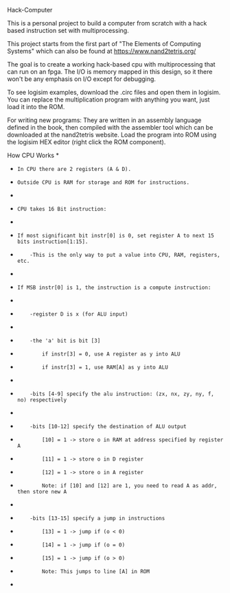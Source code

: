 Hack-Computer

This is a personal project to build a computer from scratch with a hack based instruction set with multiprocessing. 

This project starts from the first part of "The Elements of Computing Systems" which can also be found at https://www.nand2tetris.org/

The goal is to create a working hack-based cpu with multiprocessing that can run on an fpga. The I/O is memory mapped in this design, so it there won't be any emphasis on I/O except for debugging.

To see logisim examples, download the .circ files and open them in logisim. You can replace the multiplication program with anything you want, just load it into the ROM.

For writing new programs:
They are written in an assembly language defined in the book, then compiled with the assembler tool which can be downloaded at the nand2tetris website. Load the program into ROM using the logisim HEX editor (right click the ROM component).

How CPU Works
  *
  *		In CPU there are 2 registers (A & D).
  *		Outside CPU is RAM for storage and ROM for instructions.
  *
  *		CPU takes 16 Bit instruction:
  *
  *		If most significant bit instr[0] is 0, set register A to next 15 bits instruction[1:15].
  *			-This is the only way to put a value into CPU, RAM, registers, etc.
  * 
  *		If MSB instr[0] is 1, the instruction is a compute instruction:
  *			
  *			-register D is x (for ALU input)
  *			
  *			-the 'a' bit is bit [3] 
  *				if instr[3] = 0, use A register as y into ALU
  *				if instr[3] = 1, use RAM[A] as y into ALU
  *			
  *			-bits [4-9] specify the alu instruction: (zx, nx, zy, ny, f, no) respectively
  *			
  *			-bits [10-12] specify the destination of ALU output
  *				[10] = 1 -> store o in RAM at address specified by register A
  *				[11] = 1 -> store o in D register
  *				[12] = 1 -> store o in A register
  *				Note: if [10] and [12] are 1, you need to read A as addr, then store new A
  *			
  *			-bits [13-15] specify a jump in instructions
  *				[13] = 1 -> jump if (o < 0)
  *				[14] = 1 -> jump if (o = 0)
  *				[15] = 1 -> jump if (o > 0)
  *				Note: This jumps to line [A] in ROM
  *
